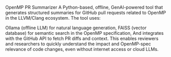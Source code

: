 OpenMP PR Summarizer
A Python-based, offline, GenAI-powered tool that generates structured summaries for GitHub pull requests related to OpenMP in the LLVM/Clang ecosystem.
The tool uses:

Ollama (offline LLM) for natural language generation,
FAISS (vector database) for semantic search in the OpenMP specification,
And integrates with the GitHub API to fetch PR diffs and context.
This enables reviewers and researchers to quickly understand the impact and OpenMP-spec relevance of code changes, even without internet access or cloud LLMs.